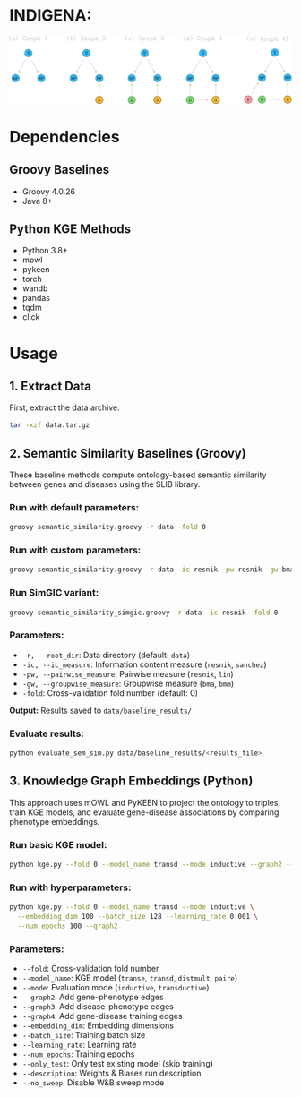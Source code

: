 # INDIGENA: 

![Graph Architectures](graphs.png)

# Dependencies

## Groovy Baselines
- Groovy 4.0.26
- Java 8+

## Python KGE Methods
- Python 3.8+
- mowl
- pykeen
- torch
- wandb
- pandas
- tqdm
- click


# Usage

## 1. Extract Data

First, extract the data archive:

```bash
tar -xzf data.tar.gz
```

## 2. Semantic Similarity Baselines (Groovy)

These baseline methods compute ontology-based semantic similarity between genes and diseases using the SLIB library.

### Run with default parameters:
```bash
groovy semantic_similarity.groovy -r data -fold 0
```

### Run with custom parameters:
```bash
groovy semantic_similarity.groovy -r data -ic resnik -pw resnik -gw bma -fold 0
```

### Run SimGIC variant:
```bash
groovy semantic_similarity_simgic.groovy -r data -ic resnik -fold 0
```

### Parameters:
- `-r, --root_dir`: Data directory (default: `data`)
- `-ic, --ic_measure`: Information content measure (`resnik`, `sanchez`)
- `-pw, --pairwise_measure`: Pairwise measure (`resnik`, `lin`)
- `-gw, --groupwise_measure`: Groupwise measure (`bma`, `bmm`)
- `-fold`: Cross-validation fold number (default: 0)

**Output:** Results saved to `data/baseline_results/`

### Evaluate results:
```bash
python evaluate_sem_sim.py data/baseline_results/<results_file>
```

## 3. Knowledge Graph Embeddings (Python)

This approach uses mOWL and PyKEEN to project the ontology to triples, train KGE models, and evaluate gene-disease associations by comparing phenotype embeddings.

### Run basic KGE model:
```bash
python kge.py --fold 0 --model_name transd --mode inductive --graph2 --no_sweep
```

### Run with hyperparameters:
```bash
python kge.py --fold 0 --model_name transd --mode inductive \
  --embedding_dim 100 --batch_size 128 --learning_rate 0.001 \
  --num_epochs 100 --graph2 
```

### Parameters:
- `--fold`: Cross-validation fold number
- `--model_name`: KGE model (`transe`, `transd`, `distmult`, `paire`)
- `--mode`: Evaluation mode (`inductive`, `transductive`)
- `--graph2`: Add gene-phenotype edges
- `--graph3`: Add disease-phenotype edges
- `--graph4`: Add gene-disease training edges
- `--embedding_dim`: Embedding dimensions
- `--batch_size`: Training batch size
- `--learning_rate`: Learning rate
- `--num_epochs`: Training epochs
- `--only_test`: Only test existing model (skip training)
- `--description`: Weights & Biases run description
- `--no_sweep`: Disable W&B sweep mode



